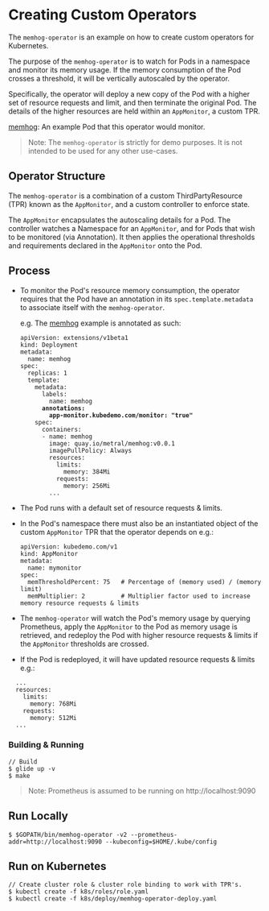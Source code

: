 # Creating Custom Operators

The `memhog-operator` is an example on how to create custom operators for
Kubernetes.

The purpose of the `memhog-operator` is to watch for Pods in a namespace and
monitor its memory usage. If the memory consumption of the Pod crosses a
threshold, it will be vertically autoscaled by the operator.

Specifically, the operator will deploy a new copy of the Pod with a higher
set of resource requests and limit, and then terminate the original Pod.
The details of the higher resources are held within an `AppMonitor`,
a custom TPR.

[memhog](https://github.com/metral/memhog): An example Pod that this operator would monitor.

> Note: The `memhog-operator` is strictly for demo purposes. It is not intended
to be used for any other use-cases.

## Operator Structure

The `memhog-operator` is a combination of a custom ThirdPartyResource (TPR)
known as the `AppMonitor`, and a custom controller to enforce state.

The `AppMonitor` encapsulates the autoscaling details for a Pod.
The controller watches a Namespace for an `AppMonitor`, and for Pods that wish 
to be monitored (via Annotation). It then applies the operational
thresholds and requirements declared in the `AppMonitor` onto the Pod.

## Process

* To monitor the Pod's resource memory consumption, the operator requires that the Pod have an annotation in its `spec.template.metadata` to associate itself with the `memhog-operator`.

  e.g. The [memhog](https://github.com/metral/memhog) example is annotated as such:

  <pre><code>apiVersion: extensions/v1beta1
  kind: Deployment
  metadata:
    name: memhog
  spec:
    replicas: 1
    template:
      metadata:
        labels:
          name: memhog
        <b>annotations:
          app-monitor.kubedemo.com/monitor: "true"</b>
      spec:
        containers:
        - name: memhog
          image: quay.io/metral/memhog:v0.0.1
          imagePullPolicy: Always
          resources:
            limits:
              memory: 384Mi
            requests:
              memory: 256Mi
          ...
  </code></pre>

* The Pod runs with a default set of resource requests & limits.

* In the Pod's namespace there must also be an instantiated object of the custom
`AppMonitor` TPR that the operator depends on e.g.:

  ```
  apiVersion: kubedemo.com/v1
  kind: AppMonitor
  metadata:
    name: mymonitor
  spec:
    memThresholdPercent: 75   # Percentage of (memory used) / (memory limit)
    memMultiplier: 2          # Multiplier factor used to increase memory resource requests & limits
  ```
* The `memhog-operator` will watch the Pod's memory usage by querying
Prometheus, apply the `AppMonitor` to the Pod as memory usage is retrieved, and redeploy the Pod 
with higher resource requests & limits if the `AppMonitor` thresholds are crossed.
* If the Pod is redeployed, it will have updated resource requests & limits
e.g.:
```
  ...
  resources:
    limits:
      memory: 768Mi
    requests:
      memory: 512Mi
  ...
```

### Building & Running

```
// Build
$ glide up -v
$ make
```

> Note: Prometheus is assumed to be running on http://localhost:9090

## Run Locally
```
$ $GOPATH/bin/memhog-operator -v2 --prometheus-addr=http://localhost:9090 --kubeconfig=$HOME/.kube/config
```

## Run on Kubernetes
```
// Create cluster role & cluster role binding to work with TPR's.
$ kubectl create -f k8s/roles/role.yaml
$ kubectl create -f k8s/deploy/memhog-operator-deploy.yaml
```
